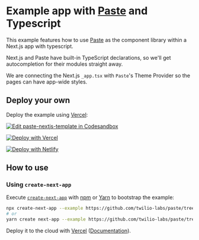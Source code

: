 # Example app with [Paste](https://paste.twilio.design) and Typescript

This example features how to use [Paste](https://paste.twilio.design) as the component library within a Next.js app with typescript.

Next.js and Paste have built-in TypeScript declarations, so we'll get autocompletion for their modules straight away.

We are connecting the Next.js `_app.tsx` with `Paste`'s Theme Provider so the pages can have app-wide styles.

## Deploy your own

Deploy the example using [Vercel](https://vercel.com):

[![Edit paste-nextjs-template in Codesandbox](https://codesandbox.io/static/img/play-codesandbox.svg)](https://codesandbox.io/s/github/twilio-labs/paste/tree/main/packages/paste-nextjs-template)

[![Deploy with Vercel](https://vercel.com/button)](https://vercel.com/import/project?template=https://codesandbox.io/s/github/twilio-labs/paste/tree/main/packages/paste-nextjs-template)

[![Deploy with Netlify](https://www.netlify.com/img/deploy/button.svg)](https://app.netlify.com/start/deploy?repository=https://codesandbox.io/s/github/twilio-labs/paste/tree/main/packages/paste-nextjs-template)

## How to use

### Using `create-next-app`

Execute [`create-next-app`](https://github.com/vercel/next.js/tree/canary/packages/create-next-app) with [npm](https://docs.npmjs.com/cli/init) or [Yarn](https://yarnpkg.com/lang/en/docs/cli/create/) to bootstrap the example:

```bash
npx create-next-app --example https://github.com/twilio-labs/paste/tree/main/packages/paste-nextjs-template my-paste-app
# or
yarn create next-app --example https://github.com/twilio-labs/paste/tree/main/packages/paste-nextjs-template my-paste-app
```

Deploy it to the cloud with [Vercel](https://vercel.com/import?filter=next.js&utm_source=github&utm_medium=readme&utm_campaign=next-example) ([Documentation](https://nextjs.org/docs/deployment)).
